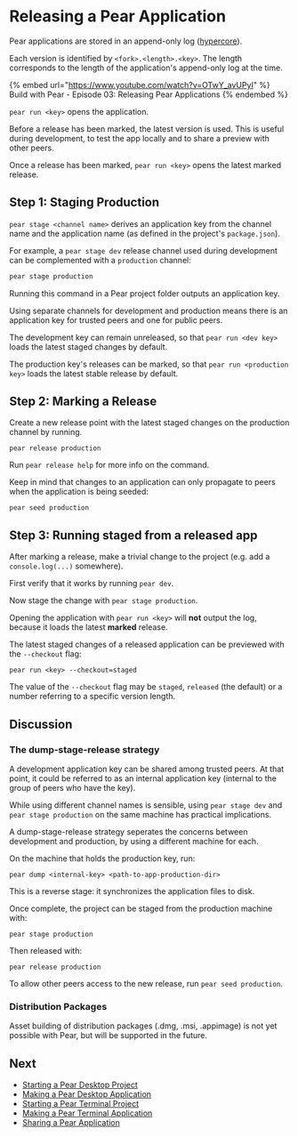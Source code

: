 # Releasing a Pear Application

Pear applications are stored in an append-only log ([hypercore](../building-blocks/hypercore.md)).

Each version is identified by `<fork>.<length>.<key>`. The length corresponds to the length of the application's append-only log at the time.

{% embed url="https://www.youtube.com/watch?v=OTwY_avUPyI" %} Build with Pear - Episode 03: Releasing Pear Applications {% endembed %}

`pear run <key>` opens the application.

Before a release has been marked, the latest version is used. This is useful during development, to test the app locally and to share a preview with other peers.

Once a release has been marked, `pear run <key>` opens the latest marked release.

## Step 1: Staging Production

`pear stage <channel name>` derives an application key from the channel name and the application name (as defined in the project's `package.json`).

For example, a `pear stage dev` release channel used during development can be complemented with a `production` channel:

```sh
pear stage production
```

Running this command in a Pear project folder outputs an application key.

Using separate channels for development and production means there is an application key for trusted peers and one for public peers.

The development key can remain unreleased, so that `pear run <dev key>` loads the latest staged changes by default.

The production key's releases can be marked, so that `pear run <production key>` loads the latest stable release by default.

## Step 2: Marking a Release

Create a new release point with the latest staged changes on the production channel by running.

```
pear release production
```


Run `pear release help` for more info on the command.


Keep in mind that changes to an application can only propagate to peers when the application is being seeded:

```
pear seed production
```

## Step 3: Running staged from a released app

After marking a release, make a trivial change to the project (e.g. add a `console.log(...)` somewhere).

First verify that it works by running `pear dev`.

Now stage the change with `pear stage production`.

Opening the application with `pear run <key>` will **not** output the log, because it loads the latest **marked** release.

The latest staged changes of a released application can be previewed with the `--checkout` flag:

```
pear run <key> --checkout=staged
```

The value of the `--checkout` flag may be `staged`, `released` (the default) or a number referring to a specific version length.

## Discussion

### The dump-stage-release strategy

A development application key can be shared among trusted peers. At that point, it could be referred to as an internal application key (internal to the group of peers who have the key).

While using different channel names is sensible, using `pear stage dev` and `pear stage production` on the same machine has practical implications.

A dump-stage-release strategy seperates the concerns between development and production, by using a different machine for each.

On the machine that holds the production key, run:

```
pear dump <internal-key> <path-to-app-production-dir>
```

This is a reverse stage: it synchronizes the application files to disk.

Once complete, the project can be staged from the production machine with:

```
pear stage production
```

Then released with:

```
pear release production
```

To allow other peers access to the new release, run `pear seed production`.

### Distribution Packages

Asset building of distribution packages (.dmg, .msi, .appimage) is not yet possible with Pear, but will be supported in the future.

## Next

* [Starting a Pear Desktop Project](./starting-a-pear-desktop-project.md)
* [Making a Pear Desktop Application](./making-a-pear-desktop-app.md)
* [Starting a Pear Terminal Project](./starting-a-pear-terminal-project.md)
* [Making a Pear Terminal Application](./making-a-pear-terminal-app.md)
* [Sharing a Pear Application](./sharing-a-pear-app.md)
